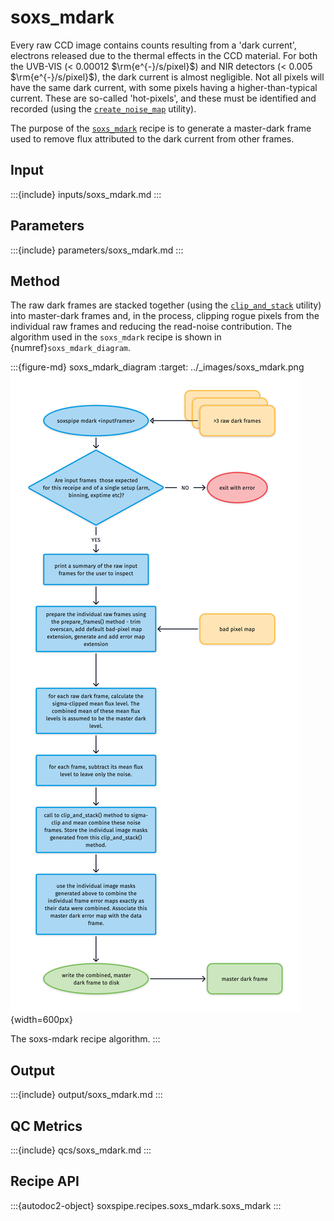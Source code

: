 # soxs_mdark

Every raw CCD image contains counts resulting from a 'dark current', electrons released due to the thermal effects in the CCD material. For both the UVB-VIS (< 0.00012 $\rm{e^{-}/s/pixel}$) and NIR detectors (< 0.005  $\rm{e^{-}/s/pixel}$), the dark current is almost negligible. Not all pixels will have the same dark current, with some pixels having a higher-than-typical current. These are so-called 'hot-pixels', and these must be identified and recorded (using the [`create_noise_map`](../utils/create_noise_map.md) utility).

The purpose of the [`soxs_mdark`](#soxspipe.recipes.soxs_mdark) recipe is to generate a master-dark frame used to remove flux attributed to the dark current from other frames.

## Input


:::{include} inputs/soxs_mdark.md
:::

## Parameters

:::{include} parameters/soxs_mdark.md
:::


## Method

The raw dark frames are stacked together (using the [`clip_and_stack`](../utils/clip_and_stack.md) utility) into master-dark frames and, in the process, clipping rogue pixels from the individual raw frames and reducing the read-noise contribution. The algorithm used in the `soxs_mdark` recipe is shown in {numref}`soxs_mdark_diagram`.

:::{figure-md} soxs_mdark_diagram
:target: ../_images/soxs_mdark.png
![](../_images/soxs_mdark.png){width=600px}

The soxs-mdark recipe algorithm.
:::

## Output

:::{include} output/soxs_mdark.md
:::



## QC Metrics


:::{include} qcs/soxs_mdark.md
:::


## Recipe API

:::{autodoc2-object} soxspipe.recipes.soxs_mdark.soxs_mdark
:::
